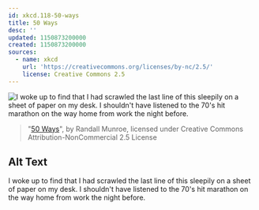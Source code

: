 ```yaml
---
id: xkcd.118-50-ways
title: 50 Ways
desc: ''
updated: 1150873200000
created: 1150873200000
sources:
  - name: xkcd
    url: 'https://creativecommons.org/licenses/by-nc/2.5/'
    license: Creative Commons 2.5
---
```

![I woke up to find that I had scrawled the last line of this sleepily on a sheet of paper on my desk.  I shouldn't have listened to the 70's hit marathon on the way home from work the night before.](https://imgs.xkcd.com/comics/50_ways.png)
> "[50 Ways](https://xkcd.com/118/)", by Randall Munroe, licensed under Creative Commons Attribution-NonCommercial 2.5 License

## Alt Text
I woke up to find that I had scrawled the last line of this sleepily on a sheet of paper on my desk.  I shouldn't have listened to the 70's hit marathon on the way home from work the night before.
